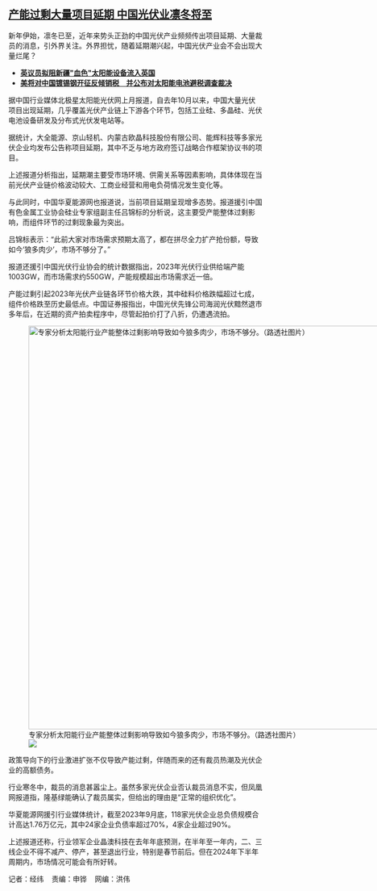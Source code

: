 <!--1704909413000-->
[产能过剩大量项目延期  中国光伏业凛冬将至](https://www.rfa.org/mandarin/yataibaodao/huanjing/jw-01102024113747.html)
------

<p><span class="result-title"><span style="font-weight: 400;">新年伊始，凛冬已至，近年来势头正劲的中国光伏产业频频传出项目延期、大量裁员的消息，引外界关注。外界担忧，随着延期潮兴起，中国光伏产业会不会出现大量烂尾？</span></span><strong></strong></p><ul><li><strong><a href="https://www.rfa.org/mandarin/yataibaodao/junshiwaijiao/g-09072023134658.html">英议员拟阻新疆"血色"太阳能设备流入英国</a></strong></li><li><a href="https://www.rfa.org/mandarin/Xinwen/9-08182023170707.html"><strong>美将对中国镀锡钢开征反倾销税　并公布对太阳能电池避税调查裁决</strong></a></li></ul><p><span style="font-weight: 400;">据中国行业媒体北极星太阳能光伏网上月报道，自去年10月以来，中国大量光伏项目出现延期，几乎覆盖光伏产业链上下游各个环节，包括工业硅、多晶硅、光伏电池设备研发及分布式光伏发电站等。</span></p><p><span style="font-weight: 400;">据统计，大全能源、京山轻机、内蒙古欧晶科技股份有限公司、能辉科技等多家光伏企业均发布公告称项目延期，其中不乏与地方政府签订战略合作框架协议书的项目。</span></p><p><span style="font-weight: 400;">上述报道分析指出，延期潮主要受市场环境、供需关系等因素影响，具体体现在当前光伏产业链价格波动较大、工商业经营和用电负荷情况发生变化等。</span></p><p><span style="font-weight: 400;">与此同时，中国华夏能源网也报道说，当前项目延期呈现增多态势。报道援引中国有色金属工业协会硅业专家组副主任吕锦标的分析说，这主要受产能整体过剩影响，而组件环节的过剩现象最为突出。</span></p><p><span style="font-weight: 400;">吕锦标表示：“此前大家对市场需求预期太高了，都在拼尽全力扩产抢份额，导致如今‘狼多肉少’，市场不够分了。”</span></p><p><span style="font-weight: 400;">报道还援引中国光伏行业协会的统计数据指出，2023年光伏行业供给端产能1003GW，而市场需求约550GW，产能规模超出市场需求近一倍。</span></p><p><span style="font-weight: 400;">产能过剩引起2023年光伏产业链各环节价格大跌，其中硅料价格跌幅超过七成，组件价格跌至历史最低点。中国证券报指出，中国光伏先锋公司海润光伏黯然退市多年后，在近期的资产拍卖程序中，尽管起拍价打了八折，仍遭遇流拍。</span></p><p><figure class="image-richtext image-inline captioned" style="width:1200px;"><img alt="专家分析太阳能行业产能整体过剩影响导致如今狼多肉少，市场不够分。（路透社图片）" height="800" src="https://www.rfa.org/mandarin/yataibaodao/huanjing/jw-01102024113747.html/2024-01-08t100040z_1114918302_rc2qlz9tmm8u_rtrmadp_3_qcells-microsoft-solar.jpg/@@images/340213f8-e4b8-4f15-bef9-47014e21dccc.jpeg" title="2024-01-08T100040Z_1114918302_RC2QLZ9TMM8U_RTRMADP_3_QCELLS-MICROSOFT-SOLAR.JPG" width="1200"/><figcaption class="image-caption">专家分析太阳能行业产能整体过剩影响导致如今狼多肉少，市场不够分。（路透社图片）</figcaption><small></small><div id="zoomattribute"><a data-caption="专家分析太阳能行业产能整体过剩影响导致如今狼多肉少，市场不够分。（路透社图片）" data-fancybox="" href="https://www.rfa.org/mandarin/yataibaodao/huanjing/jw-01102024113747.html/2024-01-08t100040z_1114918302_rc2qlz9tmm8u_rtrmadp_3_qcells-microsoft-solar.jpg" id="single_image" title="专家分析太阳能行业产能整体过剩影响导致如今狼多肉少，市场不够分。（路透社图片）"><img src="/++plone++rfa-resources/img/icon-zoom.png"/></a></div></figure></p><p><span style="font-weight: 400;">政策导向下的行业激进扩张不仅导致产能过剩，伴随而来的还有裁员热潮及光伏企业的高额债务。</span></p><p><span style="font-weight: 400;">行业寒冬中，裁员的消息甚嚣尘上。虽然多家光伏企业否认裁员消息不实，但凤凰网报道指，隆基绿能确认了裁员属实，但给出的理由是“正常的组织优化”。</span></p><p><span style="font-weight: 400;">华夏能源网援引行业媒体统计，截至2023年9月底，118家光伏企业总负债规模合计高达1.76万亿元，其中24家企业负债率超过70%，4家企业超过90%。</span></p><p><span style="font-weight: 400;">上述报道还称，行业领军企业晶澳科技在去年年底预测，在半年至一年内，二、三线企业不得不减产、停产，甚至退出行业，特别是春节前后。但在2024年下半年周期内，市场情况可能会有所好转。</span></p><p><span style="font-weight: 400;">记者：经纬    责编：申铧    网编：洪伟</span></p>
